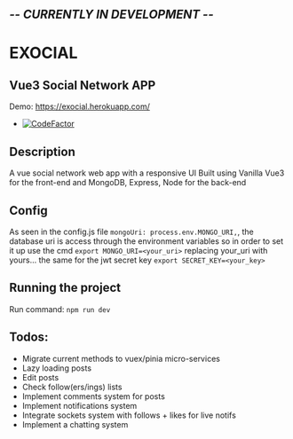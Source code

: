 ## _-- CURRENTLY IN DEVELOPMENT --_
# EXOCIAL
## Vue3 Social Network APP
Demo: https://exocial.herokuapp.com/
- [![CodeFactor](https://www.codefactor.io/repository/github/y-essine/vite-social/badge)](https://www.codefactor.io/repository/github/y-essine/vite-social)
## Description
A vue social network web app with a responsive UI
Built using Vanilla Vue3 for the front-end and MongoDB, Express, Node for the back-end


## Config
As seen in the config.js file `mongoUri: process.env.MONGO_URI,`, the database uri is access through the environment variables so in order to set it up 
use the cmd `export MONGO_URI=<your_uri>` replacing your_uri with yours...
the same for the jwt secret key `export SECRET_KEY=<your_key>`

## Running the project
Run command: `npm run dev`

## Todos:
- Migrate current methods to vuex/pinia micro-services
- Lazy loading posts
- Edit posts
- Check follow(ers/ings) lists
- Implement comments system for posts
- Implement notifications system
- Integrate sockets system with follows + likes for live notifs
- Implement a chatting system


